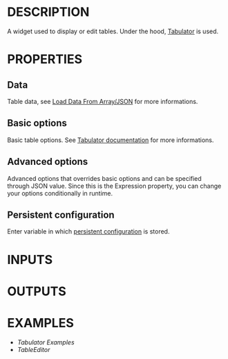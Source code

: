 # DESCRIPTION

A widget used to display or edit tables. Under the hood, [Tabulator](https://tabulator.info/) is used.

# PROPERTIES

## Data

Table data, see [Load Data From Array/JSON](https://tabulator.info/docs/6.2/data#array) for more informations.

## Basic options

Basic table options. See [Tabulator documentation](https://tabulator.info/docs/6.2/options) for more informations.

## Advanced options

Advanced options that overrides basic options and can be specified through JSON value. Since this is the Expression property, you can change your options conditionally in runtime.

## Persistent configuration

Enter variable in which [persistent configuration](https://tabulator.info/docs/6.2/options#persistence) is stored.

# INPUTS

# OUTPUTS

# EXAMPLES

-   _Tabulator Examples_
-   _TableEditor_
